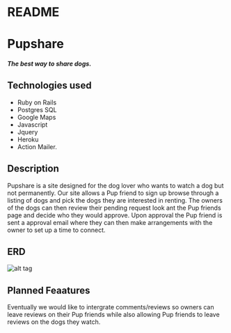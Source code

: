 # README

# Pupshare

#####  The best way to share dogs.

##  Technologies used

* Ruby on Rails
* Postgres SQL
* Google Maps
* Javascript
* Jquery
* Heroku
* Action Mailer.

##  Description

Pupshare is a site designed for the  dog lover who wants to watch a dog but not permanently. Our site allows a Pup friend to sign up browse through a listing of dogs and pick the dogs they are interested in renting. The owners of the dogs can then review their pending request look ant the Pup friends page and decide who they would approve.  Upon approval the Pup friend is sent a approval email where they can then make arrangements with the owner to set up a time to connect.

##  ERD


![alt tag](http://i.imgur.com/qutFBCV.jpg)


##  Planned Feaatures

Eventually we would like to intergrate comments/reviews so owners can leave reviews on their Pup friends while also allowing Pup friends to leave reviews on the dogs they watch.
